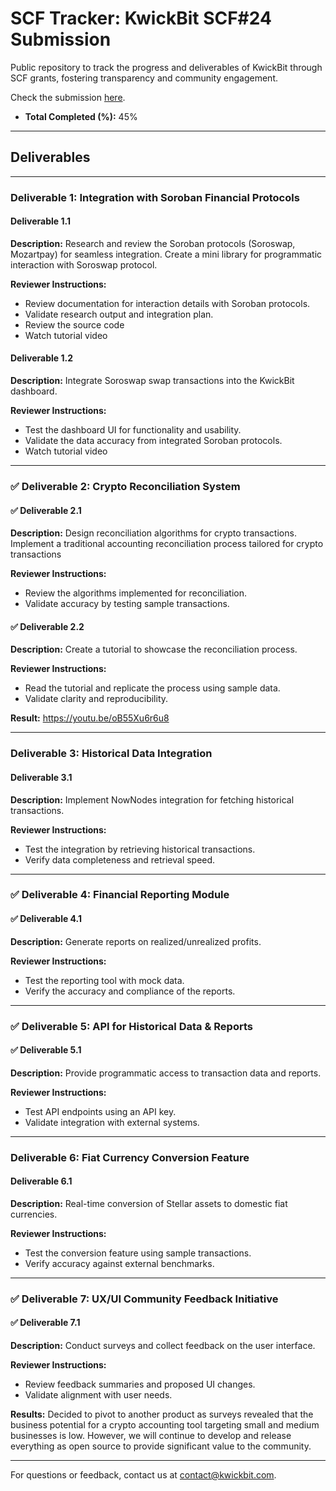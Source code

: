 # SCF Tracker: KwickBit SCF#24 Submission

Public repository to track the progress and deliverables of KwickBit through SCF grants, fostering transparency and community engagement.

Check the submission [here](https://communityfund.stellar.org/dashboard/submissions/recrcyLc9CBiDZ8Ev).

- **Total Completed (%):** 45%

---

## Deliverables

---

### Deliverable 1: Integration with Soroban Financial Protocols

#### Deliverable 1.1
**Description:** Research and review the Soroban protocols (Soroswap, Mozartpay) for seamless integration.
Create a mini library for programmatic interaction with Soroswap protocol.

**Reviewer Instructions:**
- Review documentation for interaction details with Soroban protocols.
- Validate research output and integration plan.
- Review the source code
- Watch tutorial video


#### Deliverable 1.2
**Description:** Integrate Soroswap swap transactions into the KwickBit dashboard.

**Reviewer Instructions:**
- Test the dashboard UI for functionality and usability.
- Validate the data accuracy from integrated Soroban protocols.
- Watch tutorial video


---

### ✅ Deliverable 2: Crypto Reconciliation System

#### ✅ Deliverable 2.1
**Description:** Design reconciliation algorithms for crypto transactions.
Implement a traditional accounting reconciliation process tailored for crypto transactions

**Reviewer Instructions:**
- Review the algorithms implemented for reconciliation.
- Validate accuracy by testing sample transactions.

#### ✅ Deliverable 2.2
**Description:** Create a tutorial to showcase the reconciliation process.

**Reviewer Instructions:**
- Read the tutorial and replicate the process using sample data.
- Validate clarity and reproducibility.

**Result:** https://youtu.be/oB55Xu6r6u8

---

### Deliverable 3: Historical Data Integration

#### Deliverable 3.1
**Description:** Implement NowNodes integration for fetching historical transactions.

**Reviewer Instructions:**
- Test the integration by retrieving historical transactions.
- Verify data completeness and retrieval speed.


---

### ✅ Deliverable 4: Financial Reporting Module


#### ✅ Deliverable 4.1
**Description:** Generate reports on realized/unrealized profits.

**Reviewer Instructions:**
- Test the reporting tool with mock data.
- Verify the accuracy and compliance of the reports.


---

### ✅ Deliverable 5: API for Historical Data & Reports

#### ✅ Deliverable 5.1
**Description:** Provide programmatic access to transaction data and reports.

**Reviewer Instructions:**
- Test API endpoints using an API key.
- Validate integration with external systems.


---

### Deliverable 6: Fiat Currency Conversion Feature

#### Deliverable 6.1
**Description:** Real-time conversion of Stellar assets to domestic fiat currencies.

**Reviewer Instructions:**
- Test the conversion feature using sample transactions.
- Verify accuracy against external benchmarks.


---

### ✅ Deliverable 7: UX/UI Community Feedback Initiative

#### ✅ Deliverable 7.1
**Description:** Conduct surveys and collect feedback on the user interface.

**Reviewer Instructions:**
- Review feedback summaries and proposed UI changes.
- Validate alignment with user needs.

**Results:** Decided to pivot to another product as surveys revealed that the business potential
for a crypto accounting tool targeting small and medium businesses is low. However, we will continue
to develop and release everything as open source to provide significant value to the community.

---

For questions or feedback, contact us at [contact@kwickbit.com](mailto:contact@kwickbit.com).
